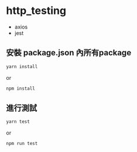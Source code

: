 # http_testing
- axios
- jest
## 安裝 package.json 內所有package
```bash
yarn install
```
or
```bash
npm install
```

## 進行測試
```bash
yarn test
```
or
```bash
npm run test
```

